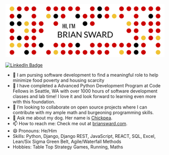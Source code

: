 ![Brian's GitHub Banner](./assets/git_title.png)

[![LinkedIn Badge](https://img.shields.io/badge/LinkedIn-Profile-informational?style=flat&logo=linkedin&logoColor=white&color=0D76A8)](https://www.linkedin.com/in/brian-sward/)

- 🔭 I am pursing software development to find a meaningful role to help minimize food poverty and housing scarcity 
- 🌱 I have completed a Advanced Python Development Program at Code Fellows in Seattle, WA with over 1000 hours of software development classes and lab time! I love it and look forward to learning even more with this foundation.
- 👯 I’m looking to collaborate on open source projects where I can contribute with my ample math and burgeoning programming skills.
- 💬 Ask me about my dog. Her name is [Chickpea](https://www.instagram.com/chickpeaster/).
- 📫 How to reach me: Check me out at [briansward.com](briansward.com).
- 😄 Pronouns: He/Him
- Skills: Python, Django, Django REST, JavaScript, REACT, SQL, Excel, Lean/Six Sigma Green Belt, Agile/Waterfall Methods
- Hobbies: Table Top Strategy Games, Running, Maths
